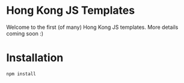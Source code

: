 # Hong Kong JS Templates

Welcome to the first (of many) Hong Kong JS templates. More details coming soon :)

# Installation

    npm install